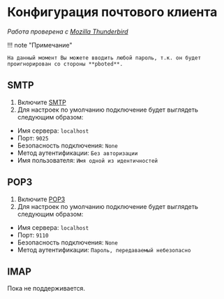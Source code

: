 # Конфигурация почтового клиента

_Работа проверена с [Mozilla Thunderbird](https://www.thunderbird.net/en-US/)_

!!! note "Примечание"

    На данный момент Вы можете вводить любой пароль, т.к. он будет проигнорирован со стороны **pboted**.

## SMTP

1. Включите [SMTP](SMTP.md)
2. Для настроек по умолчанию подключение будет выглядеть следующим образом:
  - Имя сервера: `localhost`
  - Порт: `9025`
  - Безопасность подключения: `None`
  - Метод аутентификации: `Без авторизации`
  - Имя пользователя: `Имя одной из идентичностей`

## POP3

1. Включите [POP3](POP3.md)
2. Для настроек по умолчанию подключение будет выглядеть следующим образом:
  - Имя сервера: `localhost`
  - Порт: `9110`
  - Безопасность подключения: `None`
  - Метод аутентификации: `Пароль, передаваемый небезопасно`

## IMAP

Пока не поддерживается.

